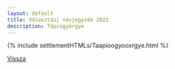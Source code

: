 ```yaml
---
layout: default
title: Választási névjegyzék 2022
description: Tápiógyörgye
---
```


{% include settlementHTMLs/Taapioogyooxrgye.html %}

[Vissza](../)